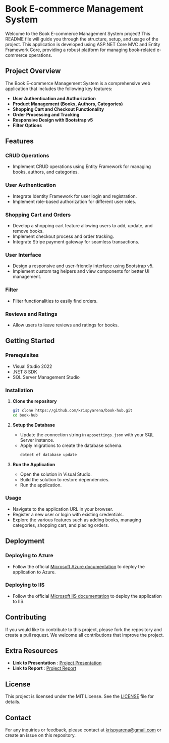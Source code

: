# Book E-commerce Management System

Welcome to the Book E-commerce Management System project! This README file will guide you through the structure, setup, and usage of the project. This application is developed using ASP.NET Core MVC and Entity Framework Core, providing a robust platform for managing book-related e-commerce operations.

## Project Overview

The Book E-commerce Management System is a comprehensive web application that includes the following key features:

- **User Authentication and Authorization**
- **Product Management (Books, Authors, Categories)**
- **Shopping Cart and Checkout Functionality**
- **Order Processing and Tracking**
- **Responsive Design with Bootstrap v5**
- **Filter Options**

## Features

### CRUD Operations
- Implement CRUD operations using Entity Framework for managing books, authors, and categories.

### User Authentication
- Integrate Identity Framework for user login and registration.
- Implement role-based authorization for different user roles.

### Shopping Cart and Orders
- Develop a shopping cart feature allowing users to add, update, and remove books.
- Implement checkout process and order tracking.
- Integrate Stripe payment gateway for seamless transactions.

### User Interface
- Design a responsive and user-friendly interface using Bootstrap v5.
- Implement custom tag helpers and view components for better UI management.

### Filter
- Filter functionalities to easily find orders.

### Reviews and Ratings
- Allow users to leave reviews and ratings for books.

## Getting Started

### Prerequisites

- Visual Studio 2022
- .NET 8 SDK
- SQL Server Management Studio

### Installation

1. **Clone the repository**
   ```sh
   git clone https://github.com/krispyarena/book-hub.git
   cd book-hub
   ```

2. **Setup the Database**
   - Update the connection string in `appsettings.json` with your SQL Server instance.
   - Apply migrations to create the database schema.
     ```sh
     dotnet ef database update
     ```

3. **Run the Application**
   - Open the solution in Visual Studio.
   - Build the solution to restore dependencies.
   - Run the application.

### Usage

- Navigate to the application URL in your browser.
- Register a new user or login with existing credentials.
- Explore the various features such as adding books, managing categories, shopping cart, and placing orders.

## Deployment

### Deploying to Azure
- Follow the official [Microsoft Azure documentation](https://docs.microsoft.com/en-us/azure/app-service/quickstart-dotnetcore) to deploy the application to Azure.

### Deploying to IIS
- Follow the official [Microsoft IIS documentation](https://docs.microsoft.com/en-us/iis/publish/using-web-deploy/introduction-to-web-deploy) to deploy the application to IIS.

## Contributing

If you would like to contribute to this project, please fork the repository and create a pull request. We welcome all contributions that improve the project.

## Extra Resources

- **Link to Presentation** : [Project Presentation](https://docs.google.com/presentation/d/1In2ANDOU2W5o7ElWG1f_DY37xjNNG4iU/edit?usp=sharing&ouid=112179910766979724441&rtpof=true&sd=true)
- **Link to Report** : [Project Report](https://drive.google.com/file/d/1kWqqwgDkkwyKyNgX4NhkyF5lpr-WuHxv/view?usp=sharing)

## License

This project is licensed under the MIT License. See the [LICENSE](LICENSE) file for details.

## Contact

For any inquiries or feedback, please contact at krispyarena@gmail.com or create an issue on this repository.
